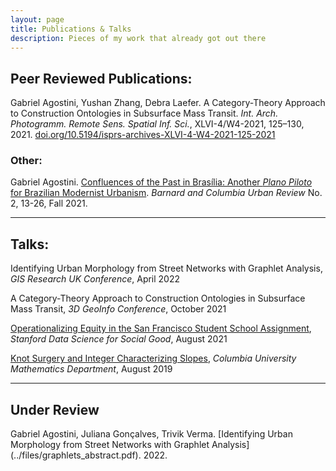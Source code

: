 ```yaml
---
layout: page
title: Publications & Talks
description: Pieces of my work that already got out there
---
```


## Peer Reviewed Publications:

Gabriel Agostini, Yushan Zhang, Debra Laefer. A Category-Theory Approach to Construction Ontologies in Subsurface Mass Transit. _Int. Arch. Photogramm. Remote Sens. Spatial Inf. Sci._, XLVI-4/W4-2021, 125–130, 2021. [doi.org/10.5194/isprs-archives-XLVI-4-W4-2021-125-2021](https://www.int-arch-photogramm-remote-sens-spatial-inf-sci.net/XLVI-4-W4-2021/125/2021/)

### Other:

Gabriel Agostini. [Confluences of the Past in Brasília: Another _Plano Piloto_ for Brazilian Modernist Urbanism](../files/urban_review_fall21.pdf). _Barnard and Columbia Urban Review_ No. 2, 13-26, Fall 2021.

---

## Talks:

Identifying Urban Morphology from Street Networks with Graphlet Analysis, _GIS Research UK Conference_, April 2022

A Category-Theory Approach to Construction Ontologies in Subsurface Mass Transit, _3D GeoInfo Conference_, October 2021

[Operationalizing Equity in the San Francisco Student School Assignment](https://www.youtube.com/watch?v=48FYug28Bzw&t=3531s), _Stanford Data Science for Social Good_, August 2021

[Knot Surgery and Integer Characterizing Slopes](https://youtu.be/0LLg-Lr_me4), _Columbia University Mathematics Department_, August 2019

---
## Under Review

Gabriel Agostini, Juliana Gonçalves, Trivik Verma. [Identifying Urban Morphology from Street Networks with Graphlet Analysis] (../files/graphlets_abstract.pdf). 2022.

